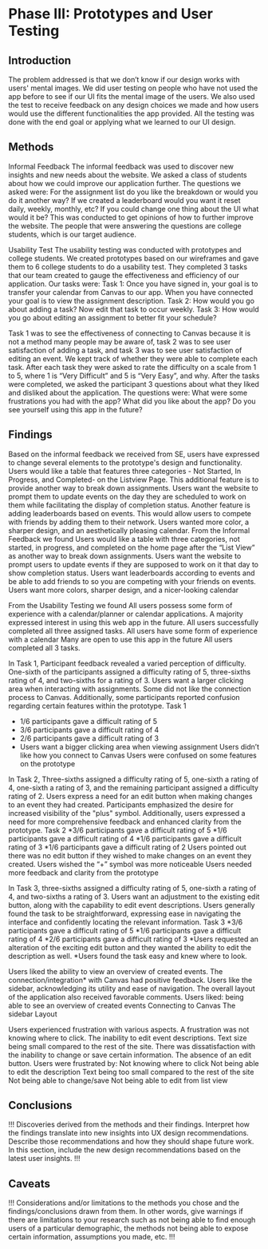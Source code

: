 # Phase III: Prototypes and User Testing

## Introduction

The problem addressed is that we don’t know if our design works with users' mental images. We did user testing on people who have not used the app before to see if our UI fits the mental image of the users. We also used the test to receive feedback on any design choices we made and how users would use the different functionalities the app provided. All the testing was done with the end goal or applying what we learned to our UI design. 

## Methods

Informal Feedback
The informal feedback was used to discover new insights and new needs about the website. We asked a class of students about how we could improve our application further. The questions we asked were:
For the assignment list do you like the breakdown or would you do it another way?
If we created a leaderboard would you want it reset daily, weekly, monthly, etc?
If you could change one thing about the UI what would it be?
This was conducted to get opinions of how to further improve the website. The people that were answering the questions are college students, which is our target audience. 

Usability Test
The usability testing was conducted with prototypes and college students. We created prototypes based on our wireframes and gave them to 6 college students to do a usability test. They completed 3 tasks that our team created to gauge the effectiveness and efficiency of our application. Our tasks were:
Task 1: Once you have signed in, your goal is to transfer your calendar from Canvas to our app. When you have connected your goal is to view the assignment description.
Task 2: How would you go about adding a task? Now edit that task to occur weekly.
Task 3: How would you go about editing an assignment to better fit your schedule?

Task 1 was to see the effectiveness of connecting to Canvas because it is not a method many people may be aware of, task 2 was to see user satisfaction of adding a task, and task 3 was to see user satisfaction of editing an event. We kept track of whether they were able to complete each task. After each task they were asked to rate the difficulty on a scale from 1 to 5, where 1 is “Very Difficult” and 5 is “Very Easy”, and why. After the tasks were completed, we asked the participant 3 questions about what they liked and disliked about the application. The questions were:
What were some frustrations you had with the app?
What did you like about the app?
Do you see yourself using this app in the future?

## Findings

Based on the informal feedback we received from SE, users have expressed to change several elements to the prototype's design and functionality. Users would like a table that features three categories - Not Started, In Progress, and Completed- on the Listview Page. This additional feature is to provide another way to break down assignments. Users want the website to prompt them to update events on the day they are scheduled to work on them while facilitating the display of completion status. Another feature is adding leaderboards based on events. This would allow users to compete with friends by adding them to their network. Users wanted more color, a sharper design, and an aesthetically pleasing calendar.
From the Informal Feedback we found
Users would like a table with three categories, not started, in progress, and completed on the home page after the “List View” as another way to break down assignments.
Users want the website to prompt users to update events if they are supposed to work on it that day to show completion status.
Users want leaderboards according to events and be able to add friends to so you are competing with your friends on events.
Users want more colors, sharper design, and a nicer-looking calendar



From the Usability Testing we found 
All users possess some form of experience with a calendar/planner or calendar applications. A majority expressed interest in using this web app in the future. All users successfully completed all three assigned tasks. 
All users have some form of experience with a calendar
Many are open to use this app in the future
All users completed all 3 tasks.

In Task 1, Participant feedback revealed a varied perception of difficulty. One-sixth of the participants assigned a difficulty rating of 5, three-sixths rating of 4, and two-sixths for a rating of 3. Users want a larger clicking area when interacting with assignments. Some did not like the connection process to Canvas. Additionally, some participants reported confusion regarding certain features within the prototype.
Task 1 
* 1/6 participants gave a difficult rating of 5
* 3/6 participants gave a difficult rating of 4
* 2/6 participants gave a difficult rating of 3
* Users want a bigger clicking area when viewing assignment
Users didn’t like how you connect to Canvas
Users were confused on some features on the prototype 
 
In Task 2, Three-sixths assigned a difficulty rating of 5, one-sixth a rating of 4,  one-sixth a rating of 3, and the remaining participant assigned a difficulty rating of 2. Users express a need for an edit button when making changes to an event they had created. Participants emphasized the desire for increased visibility of the "plus" symbol. Additionally, users expressed a need for more comprehensive feedback and enhanced clarity from the prototype. 
Task 2 
*3/6 participants gave a difficult rating of 5 
*1/6 participants gave a difficult rating of 4
*1/6 participants gave a difficult rating of 3
*1/6 participants gave a difficult rating of 2
Users pointed out there was no edit button if they wished to make changes on an event they created.
Users wished the “+” symbol was more noticeable
Users needed more feedback and clarity from the prototype
 

In Task 3, three-sixths assigned a difficulty rating of 5, one-sixth a rating of 4, and two-sixths a rating of 3. Users want an adjustment to the existing edit button, along with the capability to edit event descriptions. Users generally found the task to be straightforward, expressing ease in navigating the interface and confidently locating the relevant information. 
Task 3
*3/6 participants gave a difficult rating of 5
*1/6 participants gave a difficult rating of 4
*2/6 participants gave a difficult rating of 3
*Users requested an alteration of the exciting edit button and they wanted the ability to edit the description as well. 
*Users found the task easy and knew where to look. 

Users liked the ability to view an overview of created events. The connection/integration* with Canvas had positive feedback. Users like the sidebar, acknowledging its utility and ease of navigation. The overall layout of the application also received favorable comments. 
Users liked:
being able to see an overview of created events
Connecting to Canvas
The sidebar
Layout

Users experienced frustration with various aspects. A frustration was not knowing where to click. The inability to edit event descriptions. Text size being small compared to the rest of the site. There was dissatisfaction with the inability to change or save certain information. The absence of an edit button. 
Users were frustrated by: 
Not knowing where to click
Not being able to edit the description
Text being too small compared to the rest of the site
Not being able to change/save
Not being able to edit from list view


## Conclusions

!!! Discoveries derived from the methods and their findings. Interpret how the findings translate into new insights into UX design recommendations. Describe those recommendations and how they should shape future work. In this section, include the new design recommendations based on the latest user insights. !!!

## Caveats

!!! Considerations and/or limitations to the methods you chose and the findings/conclusions drawn from them. In other words, give warnings if there are limitations to your research such as not being able to find enough users of a particular demographic, the methods not being able to expose certain information, assumptions you made, etc. !!!
